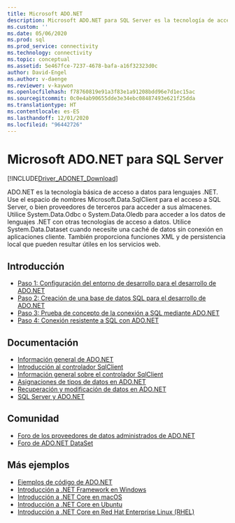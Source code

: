 ```yaml
---
title: Microsoft ADO.NET
description: Microsoft ADO.NET para SQL Server es la tecnología de acceso a datos principal para lenguajes .NET. Use el espacio de nombres Microsoft.Data.SqlClient para acceder a SQL Server.
ms.custom: ''
ms.date: 05/06/2020
ms.prod: sql
ms.prod_service: connectivity
ms.technology: connectivity
ms.topic: conceptual
ms.assetid: 5e467fce-7237-4678-bafa-a16f32323d0c
author: David-Engel
ms.author: v-daenge
ms.reviewer: v-kaywon
ms.openlocfilehash: f78760819e91a3f83e1a91208bdd96e7d1ec15ac
ms.sourcegitcommit: 0c0e4ab90655dde3e34ebc08487493e621f25dda
ms.translationtype: HT
ms.contentlocale: es-ES
ms.lasthandoff: 12/01/2020
ms.locfileid: "96442726"
---
```

# <a name="microsoft-adonet-for-sql-server"></a>Microsoft ADO.NET para SQL Server

[!INCLUDE[Driver_ADONET_Download](../../includes/driver_adonet_download.md)]

ADO.NET es la tecnología básica de acceso a datos para lenguajes .NET. Use el espacio de nombres Microsoft.Data.SqlClient para el acceso a SQL Server, o bien proveedores de terceros para acceder a sus almacenes. Utilice System.Data.Odbc o System.Data.Oledb para acceder a los datos de lenguajes .NET con otras tecnologías de acceso a datos. Utilice System.Data.Dataset cuando necesite una caché de datos sin conexión en aplicaciones cliente. También proporciona funciones XML y de persistencia local que pueden resultar útiles en los servicios web.

## <a name="getting-started"></a>Introducción
* [Paso 1: Configuración del entorno de desarrollo para el desarrollo de ADO.NET](step-1-configure-development-environment-ado-net-development.md)
* [Paso 2: Creación de una base de datos SQL para el desarrollo de ADO.NET](step-2-create-sql-database-ado-net-development.md)
* [Paso 3: Prueba de concepto de la conexión a SQL mediante ADO.NET](step-3-connect-sql-ado-net.md)
* [Paso 4: Conexión resistente a SQL con ADO.NET](step-4-connect-resiliently-sql-ado-net.md)

## <a name="documentation"></a>Documentación
* [Información general de ADO.NET](/dotnet/framework/data/adonet/)
* [Introducción al controlador SqlClient](get-started-sqlclient-driver.md)
* [Información general sobre el controlador SqlClient](overview-sqlclient-driver.md)
* [Asignaciones de tipos de datos en ADO.NET](data-type-mappings-ado-net.md)
* [Recuperación y modificación de datos en ADO.NET](retrieving-modifying-data.md)
* [SQL Server y ADO.NET](./sql/index.md)

## <a name="community"></a>Comunidad
* [Foro de los proveedores de datos administrados de ADO.NET](https://social.msdn.microsoft.com/Forums/home?forum=adodotnetdataproviders)
* [Foro de ADO.NET DataSet](https://social.msdn.microsoft.com/Forums/home?forum=adodotnetdataset)

## <a name="more-samples"></a>Más ejemplos
* [Ejemplos de código de ADO.NET](/dotnet/framework/data/adonet/ado-net-code-examples)
* [Introducción a .NET Framework en Windows](https://www.microsoft.com/sql-server/developer-get-started/csharp/win/)
* [Introducción a .NET Core en macOS](https://www.microsoft.com/sql-server/developer-get-started/csharp/macos/)
* [Introducción a .NET Core en Ubuntu](https://www.microsoft.com/sql-server/developer-get-started/csharp/ubuntu/)
* [Introducción a .NET Core en Red Hat Enterprise Linux (RHEL)](https://www.microsoft.com/sql-server/developer-get-started/csharp/rhel/)

